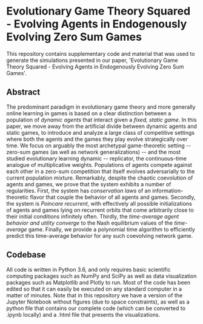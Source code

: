 # Evolutionary Game Theory Squared - Evolving Agents in Endogenously Evolving Zero Sum Games

This repository contains supplementary code and material that was used to generate the simulations presented in our paper, 'Evolutionary Game Theory Squared - Evolving Agents in Endogenously Evolving Zero Sum Games'.

## Abstract
The predominant paradigm in evolutionary game theory and more generally online learning in games is based on a clear distinction between a population of *dynamic agents* that interact given a *fixed, static game*. In this paper, we move away from the artificial divide between dynamic agents and static games, to introduce and analyze a large class of competitive settings where both the agents and the games they play evolve strategically over time. We focus on arguably the most archetypal game-theoretic setting -- zero-sum games (as well as network generalizations) -- and the most studied evolutionary learning dynamic -- replicator, the continuous-time analogue of multiplicative weights. Populations of agents compete against each other in a zero-sum competition that itself evolves adversarially to the current population mixture. Remarkably, despite the chaotic coevolution of agents and games, we prove that the system exhibits a number of regularities. First, the system has *conservation laws* of an information-theoretic flavor that couple the behavior of all agents and games. Secondly, the system is *Poincare recurrent*, with effectively all possible initializations of agents and games lying on recurrent orbits that come arbitrarily close to their initial conditions infinitely often. Thirdly, the *time-average agent behavior and utility converge* to the Nash equilibrium values of the *time-average* game. Finally, we provide a polynomial time algorithm to efficiently predict this time-average behavior for any such coevolving network game.

## Codebase
All code is written in Python 3.6, and only requires basic scientific computing packages such as NumPy and SciPy as well as data visualization packages such as Matplotlib and Plotly to run. Most of the code has been edited so that it can easily be executed on any standard computer in a matter of minutes. Note that in this repository we have a version of the Jupyter Notebook without figures (due to space constraints), as well as a python file that contains our complete code (which can be converted to .ipynb locally) and a .html file that presents the visualizations.
